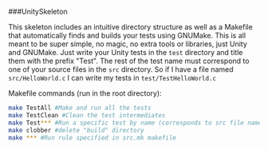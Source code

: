 ###UnitySkeleton

This skeleton includes an intuitive directory structure as well as a Makefile that automatically finds and builds your tests using GNUMake.  This is all meant to be super simple, no magic, no extra tools or libraries, just Unity and GNUMake.  Just write your Unity tests in the ```test``` directory and title them with the prefix "Test".  The rest of the test name must correspond to one of your source files in the ```src``` directory.  So if I have a file named ```src/HelloWorld.c``` I can write my tests in ```test/TestHelloWorld.c```

Makefile commands (run in the root directory):

```bash
make TestAll #Make and run all the tests
make TestClean #Clean the test intermediates
make Test*** #Run a specific test by name (corresponds to src file name)
make clobber #delete "build" directory
make *** #Run rule specified in src.mk makefile
```

